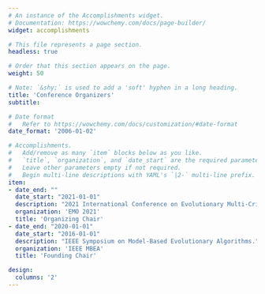 ```yaml
---
# An instance of the Accomplishments widget.
# Documentation: https://wowchemy.com/docs/page-builder/
widget: accomplishments

# This file represents a page section.
headless: true

# Order that this section appears on the page.
weight: 50

# Note: `&shy;` is used to add a 'soft' hyphen in a long heading.
title: 'Conference Organizers'
subtitle:

# Date format
#   Refer to https://wowchemy.com/docs/customization/#date-format
date_format: '2006-01-02'

# Accomplishments.
#   Add/remove as many `item` blocks below as you like.
#   `title`, `organization`, and `date_start` are the required parameters.
#   Leave other parameters empty if not required.
#   Begin multi-line descriptions with YAML's `|2-` multi-line prefix.
item:
- date_end: ""
  date_start: "2021-01-01"
  description: "2021 International Conference on Evolutionary Multi-Criterion Optimization, Shenzhen, China."
  organization: 'EMO 2021'
  title: 'Organizing Chair'
- date_end: "2020-01-01"
  date_start: "2016-01-01"
  description: "IEEE Symposium on Model-Based Evolutionary Algorithms."
  organization: 'IEEE MBEA'
  title: 'Founding Chair'

design:
  columns: '2' 
---
```

